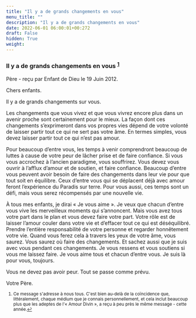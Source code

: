 ```yaml
---
title: "Il y a de grands changements en vous"
menu_title: ""
description: "Il y a de grands changements en vous"
date: 2022-06-01 06:00:01+00:272
draft: False
hidden: True
weight:
---
```

### Il y a de grands changements en vous <sup id="a1">[1](#f1)</sup>

Père - reçu par Enfant de Dieu le 19 Juin 2012.

Chers enfants.

Il y a de grands changements sur vous.

Les changements que vous vivez et que vous vivrez encore plus dans un avenir proche sont certainement pour le mieux. La façon dont ces changements s’exprimeront dans vos propres vies dépend de votre volonté de laisser partir tout ce qui ne sert pas votre âme. En termes simples, vous devez laisser partir tout ce qui n’est pas amour.

Pour beaucoup d’entre vous, les temps à venir comprendront beaucoup de luttes à cause de votre peur de lâcher prise et de faire confiance. Si vous vous accrochez à l’ancien paradigme, vous souffrirez. Vous devez vous ouvrir à l’afflux d’amour et de soutien, et faire confiance. Beaucoup d’entre vous peuvent avoir besoin de faire des changements dans leur vie pour que tout soit en équilibre.
Ceux d’entre vous qui se déplacent déjà avec amour feront l’expérience du Paradis sur terre. Pour vous aussi, ces temps sont un défi, mais vous serez récompensés par une nouvelle vie.

À tous mes enfants, je dirai « Je vous aime ». Je veux que chacun d’entre vous vive les merveilleux moments qui s’annoncent. Mais vous avez tous votre part dans le plan et vous devez faire votre part. Votre rôle est de laisser l’amour couler dans votre vie et d’effacer tout ce qui est déséquilibré. Prendre l’entière responsabilité de votre personne et regarder honnêtement votre vie. Quand vous ferez cela à travers les yeux de votre âme, vous saurez. Vous saurez où faire des changements. Et sachez aussi que je suis avec vous pendant ces changements. Je vous ressens et vous soutiens si vous me laissez faire. Je vous aime tous et chacun d’entre vous. Je suis là pour vous, toujours.

Vous ne devez pas avoir peur. Tout se passe comme prévu.

Votre Père.
<small>

1. <large id="f1"> Ce message s'adresse à nous tous. C'est bien au-delà de la coïncidence que, littéralement, chaque médium que je connais personnellement, et cela inclut beaucoup plus que les adeptes de l'« Amour Divin », a reçu à peu près le même message - cette année.[↩](#a1)


